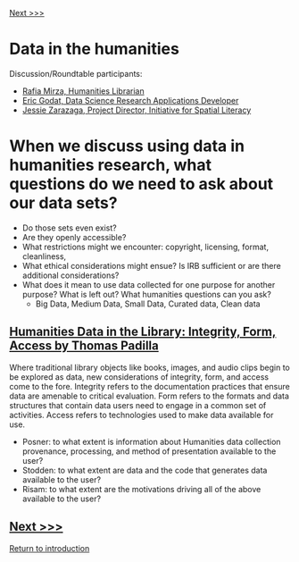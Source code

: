 [Next >>>](power.md)  

# Data in the humanities 

Discussion/Roundtable participants:
* [Rafia Mirza, Humanities Librarian](http://guides.smu.edu/prf.php?account_id=142826)
* [Eric Godat, Data Science Research Applications Developer](https://www.smu.edu/OIT/research)
* [Jessie Zarazaga, Project Director, Initiative for Spatial Literacy](https://www.smu.edu/libraries/fondren/services/gis)


# When we discuss using data in humanities research, what questions do we need to ask about our data sets?
* Do those sets even exist? 
* Are they openly accessible? 
* What restrictions might we encounter: copyright, licensing, format, cleanliness, 
* What ethical considerations might ensue? Is IRB sufficient or are there additional considerations?
* What does it mean to use data collected for one purpose for another purpose? What is left out? What humanities questions can you ask? 
    *  Big Data, Medium Data, Small Data, Curated data, Clean data

## [Humanities Data in the Library: Integrity, Form, Access by Thomas Padilla](http://www.dlib.org/dlib/march16/padilla/03padilla.html)

Where traditional library objects like books, images, and audio clips begin to be explored as data, new considerations of integrity, form, and access come to the fore. Integrity refers to the documentation practices that ensure data are amenable to critical evaluation. Form refers to the formats and data structures that contain data users need to engage in a common set of activities. Access refers to technologies used to make data available for use.

* Posner: to what extent is information about Humanities data collection provenance, processing, and method of presentation available to the user?
* Stodden: to what extent are data and the code that generates data available to the user?
* Risam: to what extent are the motivations driving all of the above available to the user?


[Next >>>](power.md)  
-----
[Return to introduction](https://github.com/DHRISMU/data)
